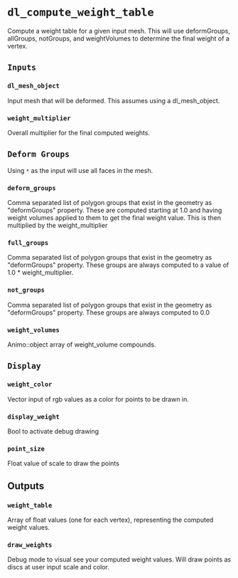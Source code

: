 # `dl_compute_weight_table`

Compute a weight table for a given input mesh.  This will use deformGroups, allGroups, notGroups, and weightVolumes to determine the final weight of a vertex.

## `Inputs`

### `dl_mesh_object`

Input mesh that will be deformed.  This assumes using a dl_mesh_object.

### `weight_multiplier`

Overall multiplier for the final computed weights.

## `Deform Groups`

Using `*` as the input will use all faces in the mesh.

### `deform_groups`

Comma separated list of polygon groups that exist in the geometry as "deformGroups" property.  These are computed starting at 1.0 and having weight volumes applied to them to get the final weight value.  This is then multiplied by the weight_multiplier

### `full_groups`

Comma separated list of polygon groups that exist in the geometry as "deformGroups" property. These groups are always computed to a value of 1.0 * weight_multiplier.

### `not_groups`

Comma separated list of polygon groups that exist in the geometry as "deformGroups" property. These groups are always computed to 0.0

### `weight_volumes`

Animo::object array of weight_volume compounds.

## `Display`

### `weight_color`

Vector input of rgb values as a color for points to be drawn in.

### `display_weight`

Bool to activate debug drawing

### `point_size`

Float value of scale to draw the points

## Outputs

### `weight_table`

Array of float values (one for each vertex), representing the computed weight values.

### `draw_weights`

Debug mode to visual see your computed weight values.  Will draw points as discs at user input scale and color.